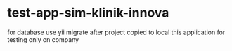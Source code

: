 # test-app-sim-klinik-innova

for database use yii migrate after project copied to local
this application for testing only on company
